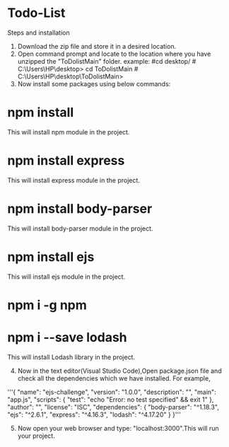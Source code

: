 # Todo-List
 
Steps and installation

1. Download the zip file and store it in a desired location.
2. Open command prompt and locate to the location where you have unzipped the "ToDolistMain" folder.
   example: #cd desktop/
            # C:\Users\HP\desktop> cd ToDolistMain
            # C:\Users\HP\desktop\ToDolistMain> 
3. Now install some packages using below commands:
# npm install
This will install npm module in the project.

# npm install express
This will install express module in the project.

# npm install body-parser
This will install body-parser module in the project.

# npm install ejs
This will install ejs module in the project.

# npm i -g npm
# npm i --save lodash
This will install Lodash library in the project.


4. Now in the text editor(Visual Studio Code),Open package.json file and check all the dependencies which we have installed.
   For example,  
   
  '''{
  "name": "ejs-challenge",
  "version": "1.0.0",
  "description": "",
  "main": "app.js",
  "scripts": {
    "test": "echo \"Error: no test specified\" && exit 1"
  },
  "author": "",
  "license": "ISC",
  "dependencies": {
    "body-parser": "^1.18.3",
    "ejs": "^2.6.1",
    "express": "^4.16.3",
    "lodash": "^4.17.20"
  }
}'''

5. Now open your web browser and type: "localhost:3000".This will run your project.

   
